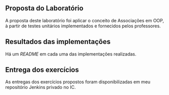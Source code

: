 ## Proposta do Laboratório
A proposta deste laboratório foi aplicar o conceito de Associações em OOP, à partir de testes unitários implementados e fornecidos pelos professores.

## Resultados das implementações
Há um _README_ em cada uma das implementações realizadas.

## Entrega dos exercícios
As entregas dos exercícios propostos foram disponibilizadas em meu repositório Jenkins privado no IC.